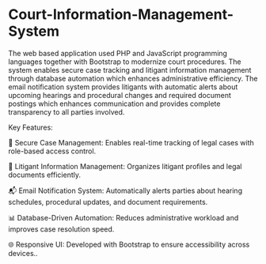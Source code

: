 # Court-Information-Management-System

The web based application used PHP and JavaScript programming languages together with Bootstrap to
modernize court procedures. The system enables secure case tracking and litigant information management
through database automation which enhances administrative efficiency. The email notification system provides
litigants with automatic alerts about upcoming hearings and procedural changes and required document
postings which enhances communication and provides complete transparency to all parties involved.

Key Features:

🔐 Secure Case Management: Enables real-time tracking of legal cases with role-based access control.

📄 Litigant Information Management: Organizes litigant profiles and legal documents efficiently.

📬 Email Notification System: Automatically alerts parties about hearing schedules, procedural updates, and document requirements.

📊 Database-Driven Automation: Reduces administrative workload and improves case resolution speed.

🌐 Responsive UI: Developed with Bootstrap to ensure accessibility across devices..
